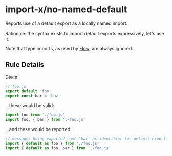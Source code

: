 # import-x/no-named-default

<!-- end auto-generated rule header -->

Reports use of a default export as a locally named import.

Rationale: the syntax exists to import default exports expressively, let's use it.

Note that type imports, as used by [Flow], are always ignored.

[Flow]: https://flow.org/

## Rule Details

Given:

```js
// foo.js
export default 'foo'
export const bar = 'baz'
```

...these would be valid:

```js
import foo from './foo.js'
import foo, { bar } from './foo.js'
```

...and these would be reported:

```js
// message: Using exported name 'bar' as identifier for default export.
import { default as foo } from './foo.js'
import { default as foo, bar } from './foo.js'
```
